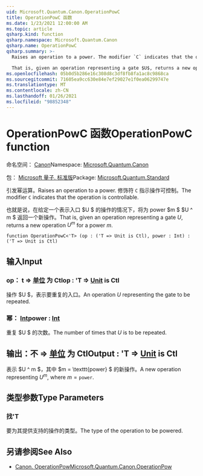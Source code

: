 ```yaml
---
uid: Microsoft.Quantum.Canon.OperationPowC
title: OperationPowC 函数
ms.date: 1/23/2021 12:00:00 AM
ms.topic: article
qsharp.kind: function
qsharp.namespace: Microsoft.Quantum.Canon
qsharp.name: OperationPowC
qsharp.summary: >-
  Raises an operation to a power. The modifier `C` indicates that the operation is controllable.

  That is, given an operation representing a gate $U$, returns a new operation $U^m$ for a power $m$.
ms.openlocfilehash: 05b0d5b286e16c308d8c3df8fb8fa1ac8c9868ca
ms.sourcegitcommit: 71605ea9cc630e84e7ef29027e1f0ea06299747e
ms.translationtype: MT
ms.contentlocale: zh-CN
ms.lasthandoff: 01/26/2021
ms.locfileid: "98852348"
---
```

# <a name="operationpowc-function"></a><span data-ttu-id="32fce-102">OperationPowC 函数</span><span class="sxs-lookup"><span data-stu-id="32fce-102">OperationPowC function</span></span>

<span data-ttu-id="32fce-103">命名空间： [Canon](xref:Microsoft.Quantum.Canon)</span><span class="sxs-lookup"><span data-stu-id="32fce-103">Namespace: [Microsoft.Quantum.Canon](xref:Microsoft.Quantum.Canon)</span></span>

<span data-ttu-id="32fce-104">包： [Microsoft 量子. 标准版](https://nuget.org/packages/Microsoft.Quantum.Standard)</span><span class="sxs-lookup"><span data-stu-id="32fce-104">Package: [Microsoft.Quantum.Standard](https://nuget.org/packages/Microsoft.Quantum.Standard)</span></span>


<span data-ttu-id="32fce-105">引发幂运算。</span><span class="sxs-lookup"><span data-stu-id="32fce-105">Raises an operation to a power.</span></span>
<span data-ttu-id="32fce-106">修饰符 `C` 指示操作可控制。</span><span class="sxs-lookup"><span data-stu-id="32fce-106">The modifier `C` indicates that the operation is controllable.</span></span>

<span data-ttu-id="32fce-107">也就是说，在给定一个表示入口 $U $ 的操作的情况下，将为 power $m $ $U ^ m $ 返回一个新操作。</span><span class="sxs-lookup"><span data-stu-id="32fce-107">That is, given an operation representing a gate $U$, returns a new operation $U^m$ for a power $m$.</span></span>

```qsharp
function OperationPowC<'T> (op : ('T => Unit is Ctl), power : Int) : ('T => Unit is Ctl)
```


## <a name="input"></a><span data-ttu-id="32fce-108">输入</span><span class="sxs-lookup"><span data-stu-id="32fce-108">Input</span></span>

### <a name="op--t--unit--is-ctl"></a><span data-ttu-id="32fce-109">op： t => [单位](xref:microsoft.quantum.lang-ref.unit)  为 Ctl</span><span class="sxs-lookup"><span data-stu-id="32fce-109">op : 'T => [Unit](xref:microsoft.quantum.lang-ref.unit)  is Ctl</span></span>

<span data-ttu-id="32fce-110">操作 $U $，表示要重复的入口。</span><span class="sxs-lookup"><span data-stu-id="32fce-110">An operation $U$ representing the gate to be repeated.</span></span>


### <a name="power--int"></a><span data-ttu-id="32fce-111">幂： [Int](xref:microsoft.quantum.lang-ref.int)</span><span class="sxs-lookup"><span data-stu-id="32fce-111">power : [Int](xref:microsoft.quantum.lang-ref.int)</span></span>

<span data-ttu-id="32fce-112">重复 $U $ 的次数。</span><span class="sxs-lookup"><span data-stu-id="32fce-112">The number of times that $U$ is to be repeated.</span></span>



## <a name="output--t--unit--is-ctl"></a><span data-ttu-id="32fce-113">输出：不 => [单位](xref:microsoft.quantum.lang-ref.unit)  为 Ctl</span><span class="sxs-lookup"><span data-stu-id="32fce-113">Output : 'T => [Unit](xref:microsoft.quantum.lang-ref.unit)  is Ctl</span></span>

<span data-ttu-id="32fce-114">表示 $U ^ m $，其中 $m = \texttt{power} $ 的新操作。</span><span class="sxs-lookup"><span data-stu-id="32fce-114">A new operation representing $U^m$, where $m = \texttt{power}$.</span></span>

## <a name="type-parameters"></a><span data-ttu-id="32fce-115">类型参数</span><span class="sxs-lookup"><span data-stu-id="32fce-115">Type Parameters</span></span>

### <a name="t"></a><span data-ttu-id="32fce-116">找</span><span class="sxs-lookup"><span data-stu-id="32fce-116">'T</span></span>

<span data-ttu-id="32fce-117">要为其提供支持的操作的类型。</span><span class="sxs-lookup"><span data-stu-id="32fce-117">The type of the operation to be powered.</span></span>

## <a name="see-also"></a><span data-ttu-id="32fce-118">另请参阅</span><span class="sxs-lookup"><span data-stu-id="32fce-118">See Also</span></span>

- [<span data-ttu-id="32fce-119">Canon. OperationPow</span><span class="sxs-lookup"><span data-stu-id="32fce-119">Microsoft.Quantum.Canon.OperationPow</span></span>](xref:Microsoft.Quantum.Canon.OperationPow)